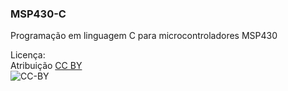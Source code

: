 ### MSP430-C
  
Programação em linguagem C para microcontroladores MSP430  
  
Licença:  
  Atribuição [CC BY](http://creativecommons.org/licenses/)  
  ![CC-BY](https://raw.githubusercontent.com/wsilverio/MSP430-C/master/CC-BY.png)
  
